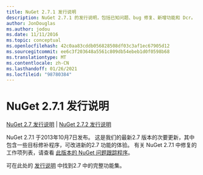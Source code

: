```yaml
---
title: NuGet 2.7.1 发行说明
description: NuGet 2.7.1 的发行说明，包括已知问题、bug 修复、新增功能和 Dcr。
author: JonDouglas
ms.author: jodou
ms.date: 11/11/2016
ms.topic: conceptual
ms.openlocfilehash: 42c0aa83cddb056828508df03c3af1ec67905d12
ms.sourcegitcommit: ee6c3f203648a5561c809db54ebeb1d0f0598b68
ms.translationtype: MT
ms.contentlocale: zh-CN
ms.lasthandoff: 01/26/2021
ms.locfileid: "98780384"
---
```

# <a name="nuget-271-release-notes"></a>NuGet 2.7.1 发行说明

[NuGet 2.7 发行说明](../release-notes/nuget-2.7.md)  | [NuGet 2.7.2 发行说明](../release-notes/nuget-2.7.2.md)

NuGet 2.7.1 于2013年10月7日发布。  这是我们的最新2.7 版本的次要更新，其中包含一些目标修补程序，可改进新的2.7 功能的体验。 有关 NuGet 2.7.1 中修复的工作项列表，请查看 [此版本的 NuGet 问题跟踪程序](http://nuget.codeplex.com/workitem/list/advanced?keyword=&status=Closed&type=All&priority=All&release=NuGet%202.7.1&assignedTo=All&component=All&sortField=LastUpdatedDate&sortDirection=Descending&page=0)。

可在此处的 [发行说明](../release-notes/nuget-2.7.md) 中找到2.7 中的完整功能集。
